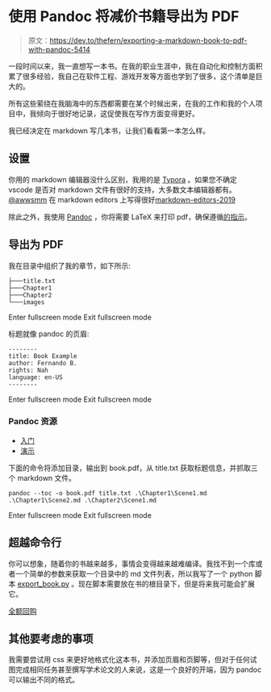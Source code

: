 # 使用 Pandoc 将减价书籍导出为 PDF

> 原文：<https://dev.to/thefern/exporting-a-markdown-book-to-pdf-with-pandoc-5414>

一段时间以来，我一直想写一本书。在我的职业生涯中，我在自动化和控制方面积累了很多经验，我自己在软件工程、游戏开发等方面也学到了很多，这个清单是巨大的。

所有这些萦绕在我脑海中的东西都需要在某个时候出来，在我的工作和我的个人项目中，我倾向于很好地记录，这促使我在写作方面变得更好。

我已经决定在 markdown 写几本书，让我们看看第一本怎么样。

## 设置

你用的 markdown 编辑器没什么区别，我用的是 [Typora](https://www.typora.io/) 。如果您不确定 vscode 是否对 markdown 文件有很好的支持，大多数文本编辑器都有。 [@awwsmm](https://dev.to/awwsmm) 在 markdown editors 上写得很好[markdown-editors-2019](https://dev.to/awwsmm/state-of-markdown-editors-2019-2k49)

除此之外，我使用 [Pandoc](https://pandoc.org/) ，你将需要 LaTeX 来打印 pdf，确保遵循[的指示](https://pandoc.org/installing.html)。

## 导出为 PDF

我在目录中组织了我的章节，如下所示:

```
├───title.txt
├───Chapter1
├───Chapter2
└───images 
```

Enter fullscreen mode Exit fullscreen mode

标题就像 pandoc 的页眉:

```
--------
title: Book Example
author: Fernando B.
rights: Nah
language: en-US
-------- 
```

Enter fullscreen mode Exit fullscreen mode

### Pandoc 资源

*   [入门](https://pandoc.org/getting-started.html)
*   [演示](https://pandoc.org/demos.html)

下面的命令将添加目录，输出到 book.pdf，从 title.txt 获取标题信息，并抓取三个 markdown 文件。

```
pandoc --toc -o book.pdf title.txt .\Chapter1\Scene1.md .\Chapter1\Scene2.md .\Chapter2\Scene1.md 
```

Enter fullscreen mode Exit fullscreen mode

## 超越命令行

你可以想象，随着你的书越来越多，事情会变得越来越难编译。我找不到一个库或者一个简单的参数来获取一个目录中的 md 文件列表，所以我写了一个 python 脚本 [export_book.py](https://github.com/kodaman2/markdown-book/blob/master/export_book.py) 。现在脚本需要放在书的根目录下，但是将来我可能会扩展它。

[全额回购](https://github.com/kodaman2/markdown-book)

## 其他要考虑的事项

我需要尝试用 css 来更好地格式化这本书，并添加页眉和页脚等，但对于任何试图完成相同任务甚至撰写学术论文的人来说，这是一个良好的开端，因为 pandoc 可以输出不同的格式。